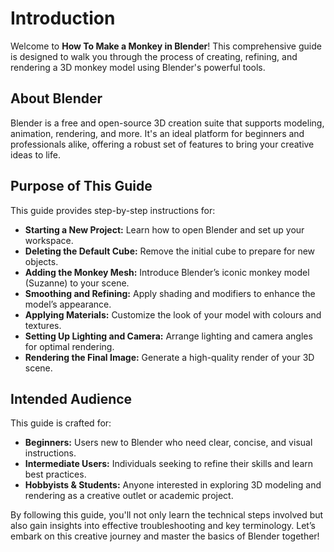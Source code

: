 # Introduction

Welcome to **How To Make a Monkey in Blender**! This comprehensive guide is designed to walk you through the process of creating, refining, and rendering a 3D monkey model using Blender's powerful tools.

## About Blender
Blender is a free and open-source 3D creation suite that supports modeling, animation, rendering, and more. It's an ideal platform for beginners and professionals alike, offering a robust set of features to bring your creative ideas to life.

## Purpose of This Guide
This guide provides step-by-step instructions for:
- **Starting a New Project:** Learn how to open Blender and set up your workspace.
- **Deleting the Default Cube:** Remove the initial cube to prepare for new objects.
- **Adding the Monkey Mesh:** Introduce Blender’s iconic monkey model (Suzanne) to your scene.
- **Smoothing and Refining:** Apply shading and modifiers to enhance the model’s appearance.
- **Applying Materials:** Customize the look of your model with colours and textures.
- **Setting Up Lighting and Camera:** Arrange lighting and camera angles for optimal rendering.
- **Rendering the Final Image:** Generate a high-quality render of your 3D scene.

## Intended Audience
This guide is crafted for:
- **Beginners:** Users new to Blender who need clear, concise, and visual instructions.
- **Intermediate Users:** Individuals seeking to refine their skills and learn best practices.
- **Hobbyists & Students:** Anyone interested in exploring 3D modeling and rendering as a creative outlet or academic project.

By following this guide, you'll not only learn the technical steps involved but also gain insights into effective troubleshooting and key terminology. Let’s embark on this creative journey and master the basics of Blender together!
